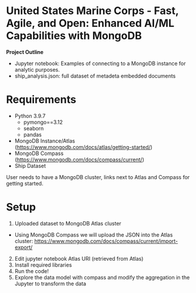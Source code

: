 # United States Marine Corps - Fast, Agile, and Open: Enhanced AI/ML Capabilities with MongoDB
**Project Outline**
- Jupyter notebook: Examples of connecting to a MongoDB instance for analytic purposes.
- ship_analysis.json: full dataset of metadeta embedded documents

# Requirements
- Python 3.9.7
  - pymongo==3.12
  - seaborn
  - pandas
- MongoDB Instance/Atlas (https://www.mongodb.com/docs/atlas/getting-started/)
- MongoDB Compass (https://www.mongodb.com/docs/compass/current/)
- Ship Dataset

User needs to have a MongoDB cluster, links next to Atlas and Compass for getting started.

# Setup
1. Uploaded dataset to MongoDB Atlas cluster
  - Using MongoDB Compass we will upload the JSON into the Atlas cluster: https://www.mongodb.com/docs/compass/current/import-export/
2. Edit jupyter notebook Atlas URI (retrieved from Atlas)
3. Install required libraries
4. Run the code!
5. Explore the data model with compass and modify the aggregation in the Jupyter to transform the data
